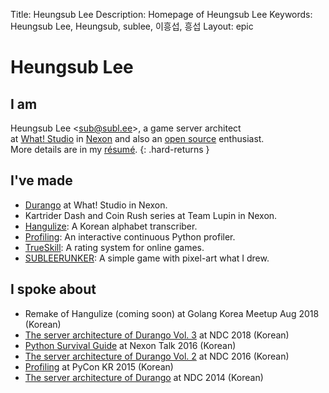 Title: Heungsub Lee
Description: Homepage of Heungsub Lee
Keywords: Heungsub Lee, Heungsub, sublee, 이흥섭, 흥섭
Layout: epic

Heungsub Lee
============

I am
----

Heungsub Lee <[sub@subl.ee][]\>, a game server architect
<br />
at [What! Studio][] in [Nexon][] and also an [open source][] enthusiast.
<br />
More details are in my [résumé](/resume/).
{: .hard-returns }

[sub@subl.ee]: mailto:sub@subl.ee
[What! Studio]: https://github.com/what-studio
[Nexon]: http://nexon.com/
[Open Source]: https://github.com/sublee

I've made
---------

- [Durango][] at What! Studio in Nexon.
- Kartrider Dash and Coin Rush series at Team Lupin in Nexon.
- [Hangulize][]: A Korean alphabet transcriber.
- [Profiling][]: An interactive continuous Python profiler.
- [TrueSkill][]: A rating system for online games.
- [SUBLEERUNKER][]: A simple game with pixel-art what I drew.

[Durango]: http://durango.nexon.com/
[Profiling]: https://github.com/what-studio/profiling
[Hangulize]: https://hangulize.org/
[TrueSkill]: http://trueskill.org/
[sUBLEERUNKER]: /runker/

I spoke about
-------------

- Remake of Hangulize (coming soon) at Golang Korea Meetup Aug 2018 (Korean)
- [The server architecture of Durango Vol. 3][ndc18] at NDC 2018 (Korean)
- [Python Survival Guide][nxtk16] at Nexon Talk 2016 (Korean)
- [The server architecture of Durango Vol. 2][ndc16] at NDC 2016 (Korean)
- [Profiling][pycon15] at PyCon KR 2015 (Korean)
- [The server architecture of Durango][ndc14] at NDC 2014 (Korean)

[ndc18]: https://subl.ee/~ndc18
[ndc16]: https://subl.ee/~ndc16
[ndc14]: https://subl.ee/~ndc14

[nxtk16]:  https://subl.ee/~nxtk16
[pycon15]: https://subl.ee/~pycon15
